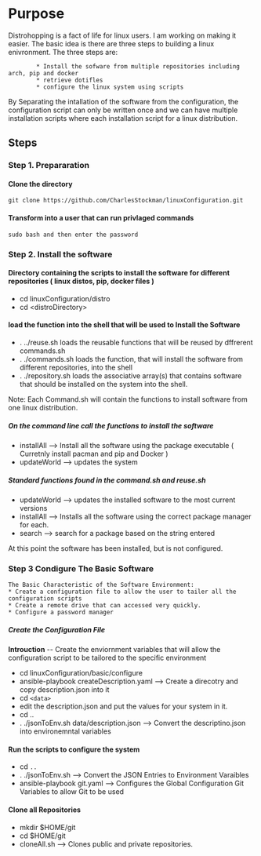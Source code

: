 # Purpose

Distrohopping is a fact of life for linux users.  I am working on making it easier.  The basic idea is there are three steps 
to building a linux enivronment.  The three steps are:

			* Install the sofware from multiple repositories including arch, pip and docker
			* retrieve dotifles
			* configure the linux system using scripts

By Separating the intallation of the software from the configuration, the configuration script can only be written once and we can have multiple installation scripts where each installation script for a linux distribution.		

## Steps

### Step 1. Prepararation
#### Clone the directory
	git clone https://github.com/CharlesStockman/linuxConfiguration.git
	
#### Transform into a user that can run privlaged commands
	sudo bash and then enter the password
	
### Step 2. Install the software 
#### Directory containing the scripts to install the software for different repositories ( linux distos, pip, docker files )
* cd linuxConfiguration/distro
* cd \<distroDirectory\>
			
#### load the function into the shell that will be used to Install the Software
* . ../reuse.sh			loads the reusable functions that will be reused by dffrerent commands.sh 
* . ./commands.sh		loads the function, that will install the software from different repositories, into the shell
* . ./repository.sh		loads the associative array(s) that contains software that should be installed on the system into the shell.

Note: Each Command.sh will contain the functions to install software from one linux distribution.

##### On the command line call the functions to install the software
* installAll 			--> Install all the software using the package executable ( Curretnly install pacman and pip and Docker )
* updateWorld			--> updates the system

##### Standard functions found in the command.sh and reuse.sh
* updateWorld			--> updates the installed software to the most current versions
* installAll			--> Installs all the software using the correct package manager for each.
* search 			--> search for a package based on the string entered

At this point the software has been installed, but is not configured.

### Step 3 Condigure The Basic Software

	The Basic Characteristic of the Software Environment:
	* Create a configuration file to allow the user to tailer all the configuration scripts
	* Create a remote drive that can accessed very quickly.
	* Configure a password manager
	
##### Create the Configuration File
**Introuction** -- Create the enviornment variables that will allow the configuration script to be tailored to the specific environment

* cd linuxConfiguration/basic/configure
* ansible-playbook createDescription.yaml			--> Create a direcotry and copy description.json into it 
* cd `<data>`
* edit the description.json and put the values for your system in it.
* cd ..
* . ./jsonToEnv.sh data/description.json 			--> Convert the descriptino.json into environemntal variables

#### Run the scripts to configure the system
* cd `..`
* . ./jsonToEnv.sh 			--> Convert the JSON Entries to Environment Varaibles
* ansible-playbook git.yaml		--> Configures the Global Configuration Git Variables to allow Git to be used		

#### Clone all Repositories
* mkdir $HOME/git
* cd $HOME/git
* cloneAll.sh				--> Clones public and private repositories.  

